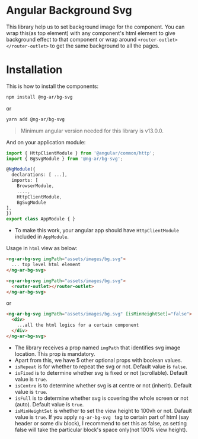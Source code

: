 # Angular Background Svg

This library help us to set background image for the component. You can wrap this(as top element) with any component's html element to give background effect to that component or wrap around `<router-outlet></router-outlet>` to get the same background to all the pages.

# Installation

This is how to install the components:

```bash
npm install @ng-ar/bg-svg
```

or 

```bash
yarn add @ng-ar/bg-svg
```

> Minimum angular version needed for this library is v13.0.0.

And on your application module:

```ts
import { HttpClientModule } from '@angular/common/http';
import { BgSvgModule } from '@ng-ar/bg-svg';

@NgModule({
  declarations: [ ...],
  imports: [
    BrowserModule,
    ....,
    HttpClientModule,
    BgSvgModule
],
})
export class AppModule { }
```

- To make this work, your angular app should have `HttpClientModule` included in `AppModule`.

Usage in `html` view as below:

```html
<ng-ar-bg-svg imgPath="assets/images/bg.svg">
  ... top level html element
</ng-ar-bg-svg>
```

```html
<ng-ar-bg-svg imgPath="assets/images/bg.svg">
  <router-outlet></router-outlet>
</ng-ar-bg-svg>
```
or
```html
<ng-ar-bg-svg imgPath="assets/images/bg.svg" [isMinHeightSet]="false">
  <div>
    ...all the html logics for a certain component
  </div>
</ng-ar-bg-svg>
```

- The library receives a prop named `imgPath` that identifies svg image location. This prop is mandatory.
- Apart from this, we have 5 other optional props with boolean values.
- `isRepeat` is for whether to repeat the svg or not. Default value is `false`.
- `isFixed` is to determine whether svg is fixed or not (scrollable). Default value is `true`.
- `isCentre` is to determine whether svg is at centre or not (inherit). Default value is `true`.
- `isFull` is to determine whether svg is covering the whole screen or not (auto). Default value is `true`.
- `isMinHeightSet` is whether to set the view height to 100vh or not. Dafault value is `true`. If you apply `ng-ar-bg-svg ` tag to certain part of html (say header or some div block), I recommend to set this as false, as setting false will take the particular block's space only(not 100% view height).